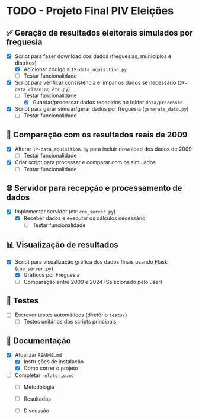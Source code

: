 # TODO - Projeto Final PIV Eleições 

## ✅ Geração de resultados eleitorais simulados por freguesia
- [x] Script para fazer download dos dados (freguesias, municípios e distritos)
  - [x] Adicionar código a `1º-data_aquisition.py`
  - [ ] Testar funcionalidade
- [x] Script para verificar consistência e limpar os dados se necessário (`2º-data_cleaning_etc.py`)
  - [ ] Testar funcionalidade
    - [x] Guardar/processar dados recebidos no folder `data/processed`
- [x] Script para gerar simular/gerar dados por freguesia (`generate_data.py`)
  - [ ] Testar funcionalidade

## 🔁 Comparação com os resultados reais de 2009
- [x] Alterar `1º-data_aquisition.py` para incluir download dos dados de 2009
  - [ ] Testar funcionalidade
- [x] Criar script para processar e comparar com os simulados
  - [ ] Testar funcionalidade

## 🌐 Servidor para recepção e processamento de dados
- [x] Implementar servidor (ex: `cne_server.py`)
  - [x] Receber dados e executar os cálculos necessário
    - [ ] Testar funcionalidade

## 📊 Visualização de resultados
- [x] Script para visualização gráfica dos dados finais usando Flask (`cne_server.py`)
  - [x] Gráficos por Freguesia
  - [ ] Comparação entre 2009 e 2024 (Selecionado pelo user)

## 🧪 Testes
- [ ] Escrever testes automáticos (diretório `tests/`)
  - [ ] Testes unitários dos scripts principais

## 📄 Documentação
- [x] Atualizar `README.md`
  - [x] Instruções de instalação
  - [x] Como correr o projeto
- [ ] Completar `relatorio.md`
  - [ ] Metodologia
  - [ ] Resultados
  - [ ] Discussão

